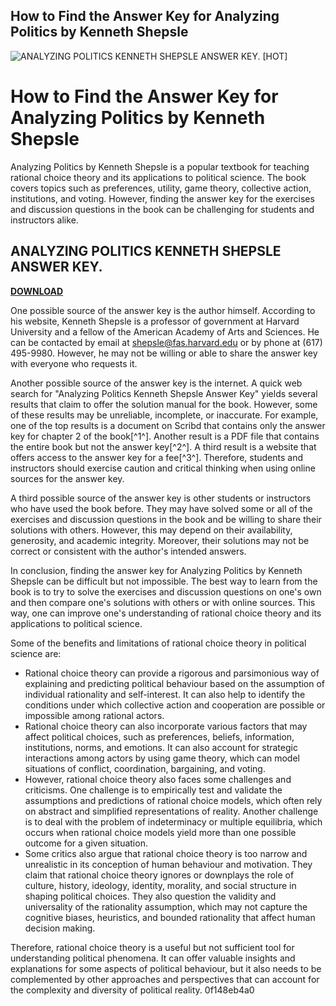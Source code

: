 ## How to Find the Answer Key for Analyzing Politics by Kenneth Shepsle

 
![ANALYZING POLITICS KENNETH SHEPSLE ANSWER KEY. \[HOT\]](https://encrypted-tbn0.gstatic.com/images?q=tbn:ANd9GcTjzrqnkJ2d5kjZJptmkmIt0cJOdg66dhGkoio8ez8tRW90pFklZylx_Tc)

 
# How to Find the Answer Key for Analyzing Politics by Kenneth Shepsle
 
Analyzing Politics by Kenneth Shepsle is a popular textbook for teaching rational choice theory and its applications to political science. The book covers topics such as preferences, utility, game theory, collective action, institutions, and voting. However, finding the answer key for the exercises and discussion questions in the book can be challenging for students and instructors alike.
 
## ANALYZING POLITICS KENNETH SHEPSLE ANSWER KEY.


[**DOWNLOAD**](https://www.google.com/url?q=https%3A%2F%2Fcinurl.com%2F2tKF1W&sa=D&sntz=1&usg=AOvVaw2DI3qy-P8uFfAHdbonfYO2)

 
One possible source of the answer key is the author himself. According to his website, Kenneth Shepsle is a professor of government at Harvard University and a fellow of the American Academy of Arts and Sciences. He can be contacted by email at shepsle@fas.harvard.edu or by phone at (617) 495-9980. However, he may not be willing or able to share the answer key with everyone who requests it.
 
Another possible source of the answer key is the internet. A quick web search for "Analyzing Politics Kenneth Shepsle Answer Key" yields several results that claim to offer the solution manual for the book. However, some of these results may be unreliable, incomplete, or inaccurate. For example, one of the top results is a document on Scribd that contains only the answer key for chapter 2 of the book[^1^]. Another result is a PDF file that contains the entire book but not the answer key[^2^]. A third result is a website that offers access to the answer key for a fee[^3^]. Therefore, students and instructors should exercise caution and critical thinking when using online sources for the answer key.
 
A third possible source of the answer key is other students or instructors who have used the book before. They may have solved some or all of the exercises and discussion questions in the book and be willing to share their solutions with others. However, this may depend on their availability, generosity, and academic integrity. Moreover, their solutions may not be correct or consistent with the author's intended answers.
 
In conclusion, finding the answer key for Analyzing Politics by Kenneth Shepsle can be difficult but not impossible. The best way to learn from the book is to try to solve the exercises and discussion questions on one's own and then compare one's solutions with others or with online sources. This way, one can improve one's understanding of rational choice theory and its applications to political science.

Some of the benefits and limitations of rational choice theory in political science are:
 
- Rational choice theory can provide a rigorous and parsimonious way of explaining and predicting political behaviour based on the assumption of individual rationality and self-interest. It can also help to identify the conditions under which collective action and cooperation are possible or impossible among rational actors.
- Rational choice theory can also incorporate various factors that may affect political choices, such as preferences, beliefs, information, institutions, norms, and emotions. It can also account for strategic interactions among actors by using game theory, which can model situations of conflict, coordination, bargaining, and voting.
- However, rational choice theory also faces some challenges and criticisms. One challenge is to empirically test and validate the assumptions and predictions of rational choice models, which often rely on abstract and simplified representations of reality. Another challenge is to deal with the problem of indeterminacy or multiple equilibria, which occurs when rational choice models yield more than one possible outcome for a given situation.
- Some critics also argue that rational choice theory is too narrow and unrealistic in its conception of human behaviour and motivation. They claim that rational choice theory ignores or downplays the role of culture, history, ideology, identity, morality, and social structure in shaping political choices. They also question the validity and universality of the rationality assumption, which may not capture the cognitive biases, heuristics, and bounded rationality that affect human decision making.

Therefore, rational choice theory is a useful but not sufficient tool for understanding political phenomena. It can offer valuable insights and explanations for some aspects of political behaviour, but it also needs to be complemented by other approaches and perspectives that can account for the complexity and diversity of political reality.
 0f148eb4a0
